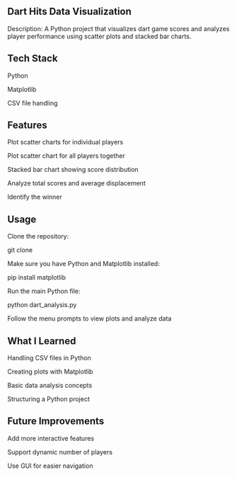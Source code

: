 ## Dart Hits Data Visualization
Description: A Python project that visualizes dart game scores and analyzes player performance using scatter plots and stacked bar charts.

## Tech Stack
Python

Matplotlib

CSV file handling

## Features
Plot scatter charts for individual players

Plot scatter chart for all players together

Stacked bar chart showing score distribution

Analyze total scores and average displacement

Identify the winner

## Usage
Clone the repository:

git clone <repo-url>

Make sure you have Python and Matplotlib installed:

pip install matplotlib

Run the main Python file:

python dart_analysis.py

Follow the menu prompts to view plots and analyze data

## What I Learned
Handling CSV files in Python

Creating plots with Matplotlib

Basic data analysis concepts

Structuring a Python project

## Future Improvements
Add more interactive features

Support dynamic number of players

Use GUI for easier navigation
